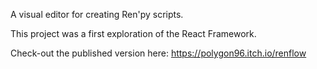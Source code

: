A visual editor for creating Ren'py scripts.

This project was a first exploration of the React Framework. 

Check-out the published version here: 
https://polygon96.itch.io/renflow 
